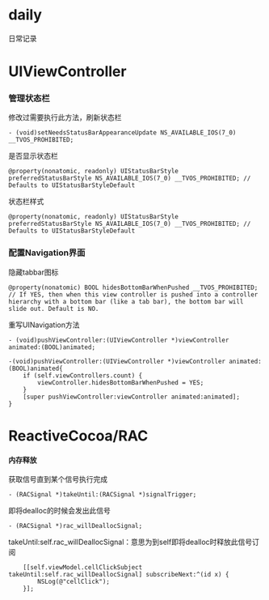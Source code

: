 # daily
日常记录

# UIViewController 
### 管理状态栏

修改过需要执行此方法，刷新状态栏
```
- (void)setNeedsStatusBarAppearanceUpdate NS_AVAILABLE_IOS(7_0) __TVOS_PROHIBITED;
```
是否显示状态栏
```
@property(nonatomic, readonly) UIStatusBarStyle preferredStatusBarStyle NS_AVAILABLE_IOS(7_0) __TVOS_PROHIBITED; // Defaults to UIStatusBarStyleDefault
```
状态栏样式
```
@property(nonatomic, readonly) UIStatusBarStyle preferredStatusBarStyle NS_AVAILABLE_IOS(7_0) __TVOS_PROHIBITED; // Defaults to UIStatusBarStyleDefault
```
### 配置Navigation界面

隐藏tabbar图标
```
@property(nonatomic) BOOL hidesBottomBarWhenPushed __TVOS_PROHIBITED; // If YES, then when this view controller is pushed into a controller hierarchy with a bottom bar (like a tab bar), the bottom bar will slide out. Default is NO.
```
重写UINavigation方法
```
- (void)pushViewController:(UIViewController *)viewController animated:(BOOL)animated;
```
```
-(void)pushViewController:(UIViewController *)viewController animated:(BOOL)animated{
	if (self.viewControllers.count) {
		viewController.hidesBottomBarWhenPushed = YES;
	}
	[super pushViewController:viewController animated:animated];
}
```


# ReactiveCocoa/RAC

#### 内存释放
获取信号直到某个信号执行完成
```
- (RACSignal *)takeUntil:(RACSignal *)signalTrigger;
```

即将dealloc的时候会发出此信号
```
- (RACSignal *)rac_willDeallocSignal;
```
takeUntil:self.rac_willDeallocSignal：意思为到self即将dealloc时释放此信号订阅
```
    [[self.viewModel.cellClickSubject takeUntil:self.rac_willDeallocSignal] subscribeNext:^(id x) {
        NSLog(@"cellClick");
    }];
```





